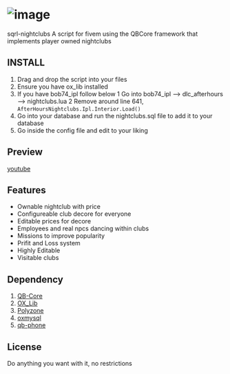 # ![image](https://github.com/Sqrl34/sqrl-nightclubs/assets/68661127/3cfc002a-66bb-4b22-b452-e6e608b9ad9b)
sqrl-nightclubs
A script for fivem using the QBCore framework that implements player owned nightclubs

## INSTALL
1. Drag and drop the script into your files
2. Ensure you have ox_lib installed
3. If you have bob74_ipl follow below
  1 Go into bob74_ipl --> dlc_afterhours --> nightclubs.lua
  2 Remove around line 641, `AfterHoursNightclubs.Ipl.Interior.Load()`
4. Go into your database and run the nightclubs.sql file to add it to your database
5. Go inside the config file and edit to your liking

## Preview
[youtube](https://www.youtube.com/watch?v=qEzkv861Rfw&ab_channel=SquirrelsScripts)

## Features
* Ownable nightclub with price
* Configureable club decore for everyone
* Editable prices for decore
* Employees and real npcs dancing within clubs
* Missions to improve popularity
* Prifit and Loss system
* Highly  Editable
* Visitable clubs

## Dependency
1. [QB-Core](https://github.com/qbcore-framework)
3. [OX_Lib](https://github.com/overextended/ox_lib)
4. [Polyzone](https://github.com/qbcore-framework/PolyZone)
5. [oxmysql](https://github.com/overextended/oxmysql)
6. [qb-phone](https://github.com/qbcore-framework/qb-phone)

## License
Do anything you want with it, no restrictions
